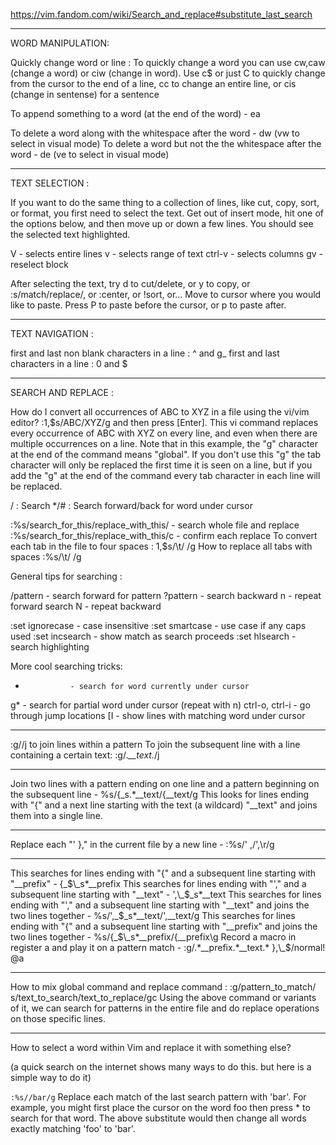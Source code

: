 https://vim.fandom.com/wiki/Search_and_replace#substitute_last_search

------------------------------------------------------------
WORD MANIPULATION:

Quickly change word or line : To quickly change a word you can use cw,caw (change a word) or ciw (change in word). Use c$ or just C to quickly change from the cursor to the end of a line, cc to change an entire line, or cis (change in sentense) for a sentence

To append something to a word (at the end of the word) - ea

To delete a word along with the whitespace after the word - dw (vw to select in visual mode)
To delete a word but not the the whitespace after the word - de (ve to select in visual mode)

------------------------------------------------------------
TEXT SELECTION :

If you want to do the same thing to a collection of lines, like cut, copy, sort, or format, you first need to select the text. Get out of insert mode, hit one of the options below, and then move up or down a few lines. You should see the selected text highlighted.

V       - selects entire lines 
v       - selects range of text
ctrl-v  - selects columns
gv      - reselect block

After selecting the text, try d to cut/delete, or y to copy, or :s/match/replace/, or :center, or !sort, or...
Move to cursor where you would like to paste.
Press P to paste before the cursor, or p to paste after.

------------------------------------------------------------
TEXT NAVIGATION :

first and last non blank characters in a line : ^ and g_
first and last characters in a line : 0 and $

-----------------------------------------
SEARCH AND REPLACE :

How do I convert all occurrences of ABC to XYZ in a file using the vi/vim editor?  :1,$s/ABC/XYZ/g   and then press [Enter]. This vi command replaces every occurrence of ABC with XYZ on every line, and even when there are multiple occurrences on a line.  Note that in this example, the "g" character at the end of the command means "global". If you don't use this "g" the tab character will only be replaced the first time it is seen on a line, but if you add the "g" at the end of the command every tab character in each line will be replaced.

/ : Search
*/# : Search forward/back for word under cursor

:%s/search_for_this/replace_with_this/    - search whole file and replace
:%s/search_for_this/replace_with_this/c   - confirm each replace
To convert each tab in the file to four spaces : 1,$s/\t/    /g
How to replace all tabs with spaces :%s/\t/    /g

General tips for searching : 

/pattern       - search forward for pattern
?pattern       - search backward
n              - repeat forward search
N              - repeat backward

:set ignorecase - case insensitive
:set smartcase  - use case if any caps used 
:set incsearch  - show match as search proceeds
:set hlsearch   - search highlighting

More cool searching tricks:
*               - search for word currently under cursor
g*              - search for partial word under cursor (repeat with n)
ctrl-o, ctrl-i  - go through jump locations
[I              - show lines with matching word under cursor

-----------------------------------------------------------
:g/<pattern>/j to join lines within a pattern
To join the subsequent line with a line containing a certain text: :g/.*__text.*/j

-----------------------------------------------------------
Join two lines with a pattern ending on one line and a pattern beginning on the subsequent line - 
%s/{\_s.*__text/{__text/g
This looks for lines ending with "{" and a next line starting with the text (a wildcard) "__text" and joins them into a single line.

-----------------------------------------------------------
Replace each "' }," in the current file by a new line - :%s/' ,/',\r/g 

-----------------------------------------------------------
This searches for lines ending with "{" and a subsequent line starting with "__prefix" - {\_$\_s*__prefix
This searches for lines ending with "'," and a subsequent line starting with "__text" - ',\_$\_s*__text
This searches for lines ending with "'," and a subsequent line starting with "__text" and joins the two lines together - %s/',\_$\_s*__text/',__text/g
This searches for lines ending with "{" and a subsequent line starting with "__prefix" and joins the two lines together - %s/{\_$\_s*__prefix/{__prefix\g
Record a macro in register a and play it on a pattern match - :g/.*__prefix.*__text.* },\_$/normal! @a

-----------------------------------------------------------
How to mix global command and replace command : :g/pattern_to_match/ s/text_to_search/text_to_replace/gc
Using the above command or variants of it, we can search for patterns in the entire file and do replace operations on those specific lines.

-------------------------------------------------------------
How to select a word within Vim and replace it with something else?

(a quick search on the internet shows many ways to do this. but here is a simple way to do it)

`:%s//bar/g`
    Replace each match of the last search pattern with 'bar'. 
    For example, you might first place the cursor on the word foo then press * to search for that word. 
    The above substitute would then change all words exactly matching 'foo' to 'bar'.